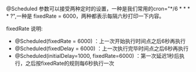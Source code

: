 @Scheduled 参数可以接受两种定时的设置，一种是我们常用的cron="*/6 * * * * ?",一种是 fixedRate = 6000，两种都表示每隔六秒打印一下内容。

fixedRate 说明:
- @Scheduled(fixedRate = 6000) ：上一次开始执行时间点之后6秒再执行
- @Scheduled(fixedDelay = 6000) ：上一次执行完毕时间点之后6秒再执行
- @Scheduled(initialDelay=1000, fixedRate=6000) ：第一次延迟1秒后执行，之后按fixedRate的规则每6秒执行一次